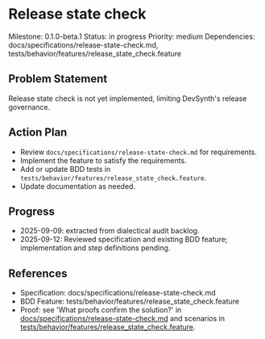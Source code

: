 # Release state check
Milestone: 0.1.0-beta.1
Status: in progress
Priority: medium
Dependencies: docs/specifications/release-state-check.md, tests/behavior/features/release_state_check.feature

## Problem Statement
Release state check is not yet implemented, limiting DevSynth's release governance.

## Action Plan
- Review `docs/specifications/release-state-check.md` for requirements.
- Implement the feature to satisfy the requirements.
- Add or update BDD tests in `tests/behavior/features/release_state_check.feature`.
- Update documentation as needed.

## Progress
- 2025-09-09: extracted from dialectical audit backlog.
 - 2025-09-12: Reviewed specification and existing BDD feature; implementation and step definitions pending.

## References
- Specification: docs/specifications/release-state-check.md
- BDD Feature: tests/behavior/features/release_state_check.feature
- Proof: see 'What proofs confirm the solution?' in [docs/specifications/release-state-check.md](../docs/specifications/release-state-check.md) and scenarios in [tests/behavior/features/release_state_check.feature](../tests/behavior/features/release_state_check.feature).
